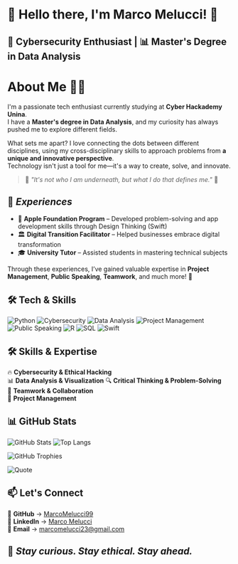 # **🤖 Hello there, I'm Marco Melucci!** 👋  

## 🔐 Cybersecurity Enthusiast | 📊 Master's Degree in Data Analysis 

#  About Me 🧑‍💻 
I'm a passionate tech enthusiast currently studying at **Cyber Hackademy Unina**.  
I have a **Master's degree in Data Analysis**, and my curiosity has always pushed me to explore different fields.


What sets me apart? I love connecting the dots between different disciplines, using my cross-disciplinary skills to approach problems from **a unique and innovative perspective**.  
Technology isn't just a tool for me—it's a way to create, solve, and innovate.  


> 🦇 *"It's not who I am underneath, but what I do that defines me."* 🦇  
 

##  💼 *Experiences*  
- 🍏 **Apple Foundation Program** – Developed problem-solving and app development skills through Design Thinking (Swift) 
- 🏛 **Digital Transition Facilitator** – Helped businesses embrace digital transformation  
- 🎓 **University Tutor** – Assisted students in mastering technical subjects  

Through these experiences, I’ve gained valuable expertise in **Project Management**, **Public Speaking**, **Teamwork**, and much more! 🚀  

## 🛠️ Tech & Skills  
![Python](https://img.shields.io/badge/Python-🐍-blue?style=for-the-badge)  ![Cybersecurity](https://img.shields.io/badge/Cybersecurity-🔥-red?style=for-the-badge)   ![Data Analysis](https://img.shields.io/badge/Data%20Analysis-%231572B6.svg?style=for-the-badge&logo=tableau&logoColor=white)   ![Project Management](https://img.shields.io/badge/Project%20Management-%23FF9900.svg?style=for-the-badge&logo=trello&logoColor=white)  ![Public Speaking](https://img.shields.io/badge/Public%20Speaking-%23E4405F.svg?style=for-the-badge&logo=microphone&logoColor=white)   ![R](https://img.shields.io/badge/R-25%25-blue?style=for-the-badge&logo=r) ![SQL](https://img.shields.io/badge/SQL-20%25-blue?style=for-the-badge&logo=sqlite) ![Swift](https://img.shields.io/badge/Swift-20%25-orange?style=for-the-badge&logo=swift)


## **🛠️ Skills & Expertise**  
🔥 **Cybersecurity & Ethical Hacking**  
📊 **Data Analysis & Visualization**
🔍 **Critical Thinking & Problem-Solving**  
🤝 **Teamwork & Collaboration**  
🚀 **Project Management**  
 

## **📊 GitHub Stats**  
![GitHub Stats](https://github-readme-stats.vercel.app/api?username=MarcoMelucci99&show_icons=true&theme=radical)   ![Top Langs](https://github-readme-stats.vercel.app/api/top-langs/?username=MarcoMelucci99&layout=compact&theme=radical&langs_count=4&exclude_repo=your-repository-name&hide=html,css)  


![GitHub Trophies](https://github-profile-trophy.vercel.app/?username=MarcoMelucci99&theme=dracula)  


![Quote](https://quotes-github-readme.vercel.app/api?type=horizontal&theme=radical)  

## **📫 Let's Connect**  
🐙 **GitHub** → [MarcoMelucci99](https://github.com/MarcoMelucci99)  
💼 **LinkedIn** → [Marco Melucci](https://www.linkedin.com/in/marco-melucci-friendlyhacker/)  
📧 **Email** → marcomelucci23@gmail.com  

## 🔎 *Stay curious. Stay ethical. Stay ahead.*  
